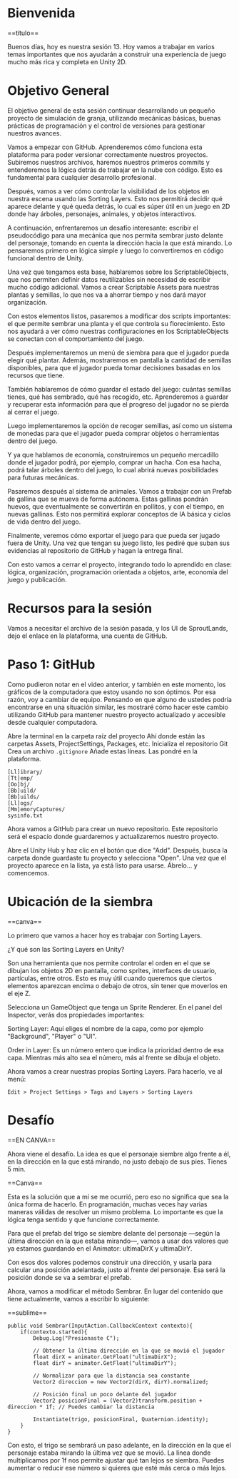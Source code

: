 <!-- Guión para la sesión 13 de Motores de Videojuegos -->

<!-- Comentario -->
<!-- Bienvenida y objetivo de la sesión -->
# Bienvenida

==título==

Buenos días, hoy es nuestra sesión 13. Hoy vamos a trabajar en varios temas importantes que nos ayudarán a construir una experiencia de juego mucho más rica y completa en Unity 2D.

# Objetivo General

El objetivo general de esta sesión continuar desarrollando un pequeño proyecto de simulación de granja, utilizando mecánicas básicas, buenas prácticas de programación y el control de versiones para gestionar nuestros avances.

Vamos a empezar con GitHub. Aprenderemos cómo funciona esta plataforma para poder versionar correctamente nuestros proyectos. Subiremos nuestros archivos, haremos nuestros primeros commits y entenderemos la lógica detrás de trabajar en la nube con código. Esto es fundamental para cualquier desarrollo profesional.

Después, vamos a ver cómo controlar la visibilidad de los objetos en nuestra escena usando las Sorting Layers. Esto nos permitirá decidir qué aparece delante y qué queda detrás, lo cual es súper útil en un juego en 2D donde hay árboles, personajes, animales, y objetos interactivos.

A continuación, enfrentaremos un desafío interesante: escribir el pseudocódigo para una mecánica que nos permita sembrar justo delante del personaje, tomando en cuenta la dirección hacia la que está mirando. Lo pensaremos primero en lógica simple y luego lo convertiremos en código funcional dentro de Unity.

Una vez que tengamos esta base, hablaremos sobre los ScriptableObjects, que nos permiten definir datos reutilizables sin necesidad de escribir mucho código adicional. Vamos a crear Scriptable Assets para nuestras plantas y semillas, lo que nos va a ahorrar tiempo y nos dará mayor organización.

Con estos elementos listos, pasaremos a modificar dos scripts importantes: el que permite sembrar una planta y el que controla su florecimiento. Esto nos ayudará a ver cómo nuestras configuraciones en los ScriptableObjects se conectan con el comportamiento del juego.

Después implementaremos un menú de siembra para que el jugador pueda elegir qué plantar. Además, mostraremos en pantalla la cantidad de semillas disponibles, para que el jugador pueda tomar decisiones basadas en los recursos que tiene.

También hablaremos de cómo guardar el estado del juego: cuántas semillas tienes, qué has sembrado, qué has recogido, etc. Aprenderemos a guardar y recuperar esta información para que el progreso del jugador no se pierda al cerrar el juego.

Luego implementaremos la opción de recoger semillas, así como un sistema de monedas para que el jugador pueda comprar objetos o herramientas dentro del juego.

Y ya que hablamos de economía, construiremos un pequeño mercadillo donde el jugador podrá, por ejemplo, comprar un hacha. Con esa hacha, podrá talar árboles dentro del juego, lo cual abrirá nuevas posibilidades para futuras mecánicas.

Pasaremos después al sistema de animales. Vamos a trabajar con un Prefab de gallina que se mueva de forma autónoma. Estas gallinas pondrán huevos, que eventualmente se convertirán en pollitos, y con el tiempo, en nuevas gallinas. Esto nos permitirá explorar conceptos de IA básica y ciclos de vida dentro del juego.

Finalmente, veremos cómo exportar el juego para que pueda ser jugado fuera de Unity. Una vez que tengan su juego listo, les pediré que suban sus evidencias al repositorio de GitHub y hagan la entrega final.

Con esto vamos a cerrar el proyecto, integrando todo lo aprendido en clase: lógica, organización, programación orientada a objetos, arte, economía del juego y publicación.
<!-- Recursos del juego -->
# Recursos para la sesión
Vamos a necesitar el archivo de la sesión pasada, y los UI de SproutLands, dejo el enlace en la plataforma, una cuenta de GitHub.

<!-- Git hub -->
# Paso 1: GitHub
Como pudieron notar en el video anterior, y también en este momento, los gráficos de la computadora que estoy usando no son óptimos. Por esa razón, voy a cambiar de equipo. Pensando en que alguno de ustedes podría encontrarse en una situación similar, les mostraré cómo hacer este cambio utilizando GitHub para mantener nuestro proyecto actualizado y accesible desde cualquier computadora.

Abre la terminal en la carpeta raíz del proyecto
Ahí donde están las carpetas Assets, ProjectSettings, Packages, etc.
Inicializa el repositorio Git
Crea un archivo `.gitignore`
Añade estas líneas. Las pondré en la plataforma.
```
[Ll]ibrary/
[Tt]emp/
[Oo]bj/
[Bb]uild/
[Bb]uilds/
[Ll]ogs/
[Mm]emoryCaptures/
sysinfo.txt
```


<!-- Crear repositorio -->
Ahora vamos a GitHub para crear un nuevo repositorio.
Este repositorio será el espacio donde guardaremos y actualizaremos nuestro proyecto.
<!-- Abirir en Unity -->
Abre el Unity Hub y haz clic en el botón que dice "Add". Después, busca la carpeta donde guardaste tu proyecto y selecciona "Open". Una vez que el proyecto aparece en la lista, ya está listo para usarse. Ábrelo... y comencemos.
<!-- Sorting Layers y distancia de siembra -->
# Ubicación de la siembra

==canva==

Lo primero que vamos a hacer hoy es trabajar con Sorting Layers.

¿Y qué son las Sorting Layers en Unity?

Son una herramienta que nos permite controlar el orden en el que se dibujan los objetos 2D en pantalla, como sprites, interfaces de usuario, partículas, entre otros. Esto es muy útil cuando queremos que ciertos elementos aparezcan encima o debajo de otros, sin tener que moverlos en el eje Z.

<!-- unity esperar 3 seg -->
Selecciona un GameObject que tenga un Sprite Renderer.
En el panel del Inspector, verás dos propiedades importantes:

Sorting Layer: Aquí eliges el nombre de la capa, como por ejemplo "Background", "Player" o "UI".

Order in Layer: Es un número entero que indica la prioridad dentro de esa capa. Mientras más alto sea el número, más al frente se dibuja el objeto.

Ahora vamos a crear nuestras propias Sorting Layers.
Para hacerlo, ve al menú:

`Edit > Project Settings > Tags and Layers > Sorting Layers`

# Desafío 

<!-- Desafío: pseudocódigo sembrar adelante del personaje y en la dirección que está mirando. -->

==EN CANVA==


Ahora viene el desafío.
La idea es que el personaje siembre algo frente a él, en la dirección en la que está mirando, no justo debajo de sus pies. Tienes 5 min.


<!-- Solución e implementación -->
==Canva==

Esta es la solución que a mí se me ocurrió, pero eso no significa que sea la única forma de hacerlo.
En programación, muchas veces hay varias maneras válidas de resolver un mismo problema. Lo importante es que la lógica tenga sentido y que funcione correctamente.

Para que el prefab del trigo se siembre delante del personaje —según la última dirección en la que estaba mirando—, vamos a usar dos valores que ya estamos guardando en el Animator: ultimaDirX y ultimaDirY.

Con esos dos valores podemos construir una dirección, y usarla para calcular una posición adelantada, justo al frente del personaje. Esa será la posición donde se va a sembrar el prefab.

Ahora, vamos a modificar el método Sembrar.
En lugar del contenido que tiene actualmente, vamos a escribir lo siguiente:

==sublime==
```
public void Sembrar(InputAction.CallbackContext contexto){
    if(contexto.started){
        Debug.Log("Presionaste C");

        // Obtener la última dirección en la que se movió el jugador
        float dirX = animator.GetFloat("ultimaDirX");
        float dirY = animator.GetFloat("ultimaDirY");

        // Normalizar para que la distancia sea constante
        Vector2 direccion = new Vector2(dirX, dirY).normalized;

        // Posición final un poco delante del jugador
        Vector2 posicionFinal = (Vector2)transform.position + direccion * 1f; // Puedes cambiar la distancia

        Instantiate(trigo, posicionFinal, Quaternion.identity);
    }
}
```

Con esto, el trigo se sembrará un paso adelante, en la dirección en la que el personaje estaba mirando la última vez que se movió.
La línea donde multiplicamos por 1f nos permite ajustar qué tan lejos se siembra. Puedes aumentar o reducir ese número si quieres que esté más cerca o más lejos.

# 